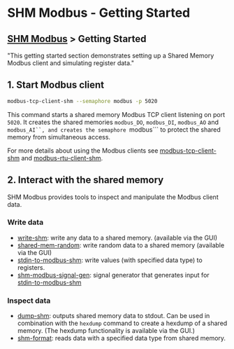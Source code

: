# SHM Modbus - Getting Started

[SHM Modbus](index.md) > Getting Started
---

"This getting started section demonstrates setting up a Shared Memory Modbus client and simulating register data."

## 1. Start Modbus client

```bash
modbus-tcp-client-shm --semaphore modbus -p 5020
```

This command starts a shared memory Modbus TCP client listening on port ```5020```.
It creates the shared memories ```modbus_DO```, ```modbus_DI```, ```modbus_AO``` and ```modbus_AI``,
and creates the semaphore ```modbus``` to protect the shared memory from simultaneous access.

For more details about using the Modbus clients see [modbus-tcp-client-shm](modbus_clients/tcp/index.md) and [modbus-rtu-client-shm](modbus_clients/rtu/index.md).

## 2. Interact with the shared memory

SHM Modbus provides tools to inspect and manipulate the Modbus client data.

### Write data

- [write-shm](shm_tools/write_shm/index.md): write any data to a shared memory. (available via the GUI)
- [shared-mem-random](shm_tools/shared_mem_random/index.md): write random data to a shared memory (available via the GUI)
- [stdin-to-modbus-shm](shm_modbus/stdin_to_modbus_shm/index.md): write values (with specified data type) to registers.
- [shm-modbus-signal-gen](shm_modbus/signal_gen/index.md): signal generator that generates input for [stdin-to-modbus-shm](shm_modbus/stdin_to_modbus_shm/index.md)

### Inspect data

- [dump-shm](shm_tools/dump_shm/index.md): outputs shared memory data to stdout. Can be used in combination with the ```hexdump``` command to create a hexdump of a shared memory. (The hexdump functionality is available via the GUI.)
- [shm-format](shm_tools/shm_format/index.md): reads data with a specified data type from shared memory. 
